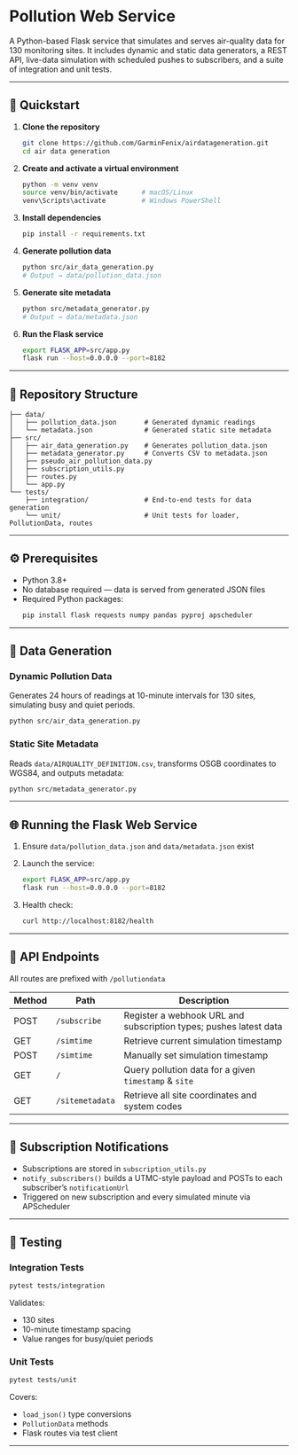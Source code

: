 
# Pollution Web Service

A Python-based Flask service that simulates and serves air-quality data for 130 monitoring sites. It includes dynamic and static data generators, a REST API, live-data simulation with scheduled pushes to subscribers, and a suite of integration and unit tests.

---

## 🚀 Quickstart

1. **Clone the repository**
   ```bash
   git clone https://github.com/GarminFenix/airdatageneration.git
   cd air data generation
   ```

2. **Create and activate a virtual environment**
   ```bash
   python -m venv venv
   source venv/bin/activate      # macOS/Linux
   venv\Scripts\activate         # Windows PowerShell
   ```

3. **Install dependencies**
   ```bash
   pip install -r requirements.txt
   ```

4. **Generate pollution data**
   ```bash
   python src/air_data_generation.py
   # Output → data/pollution_data.json
   ```

5. **Generate site metadata**
   ```bash
   python src/metadata_generator.py
   # Output → data/metadata.json
   ```

6. **Run the Flask service**
   ```bash
   export FLASK_APP=src/app.py
   flask run --host=0.0.0.0 --port=8182
   ```

---

## 🧱 Repository Structure

```
├── data/
│   ├── pollution_data.json       # Generated dynamic readings
│   └── metadata.json             # Generated static site metadata
├── src/
│   ├── air_data_generation.py    # Generates pollution_data.json
│   ├── metadata_generator.py     # Converts CSV to metadata.json
│   ├── pseudo_air_pollution_data.py
│   ├── subscription_utils.py
│   ├── routes.py
│   └── app.py
└── tests/
    ├── integration/              # End-to-end tests for data generation
    └── unit/                     # Unit tests for loader, PollutionData, routes
```

---

## ⚙️ Prerequisites

- Python 3.8+  
- No database required — data is served from generated JSON files  
- Required Python packages:
  ```bash
  pip install flask requests numpy pandas pyproj apscheduler
  ```

---

## 🔄 Data Generation

### Dynamic Pollution Data

Generates 24 hours of readings at 10-minute intervals for 130 sites, simulating busy and quiet periods.

```bash
python src/air_data_generation.py
```

### Static Site Metadata

Reads `data/AIRQUALITY_DEFINITION.csv`, transforms OSGB coordinates to WGS84, and outputs metadata:

```bash
python src/metadata_generator.py
```

---

## 🌐 Running the Flask Web Service 

1. Ensure `data/pollution_data.json` and `data/metadata.json` exist  
2. Launch the service:
   ```bash
   export FLASK_APP=src/app.py
   flask run --host=0.0.0.0 --port=8182
   ```

3. Health check:
   ```bash
   curl http://localhost:8182/health
   ```

---

## 📡 API Endpoints

All routes are prefixed with `/pollutiondata`

| Method | Path                       | Description                                                        |
|--------|----------------------------|--------------------------------------------------------------------|
| POST   | `/subscribe`               | Register a webhook URL and subscription types; pushes latest data |
| GET    | `/simtime`                 | Retrieve current simulation timestamp                              |
| POST   | `/simtime`                 | Manually set simulation timestamp                                  |
| GET    | `/`                        | Query pollution data for a given `timestamp` & `site`              |
| GET    | `/sitemetadata`            | Retrieve all site coordinates and system codes                     |

---

## 🔔 Subscription Notifications

- Subscriptions are stored in `subscription_utils.py`
- `notify_subscribers()` builds a UTMC-style payload and POSTs to each subscriber’s `notificationUrl`
- Triggered on new subscription and every simulated minute via APScheduler

---

## 🧪 Testing

### Integration Tests

```bash
pytest tests/integration
```

Validates:
- 130 sites  
- 10-minute timestamp spacing  
- Value ranges for busy/quiet periods  

### Unit Tests

```bash
pytest tests/unit
```

Covers:
- `load_json()` type conversions  
- `PollutionData` methods  
- Flask routes via test client  

---


